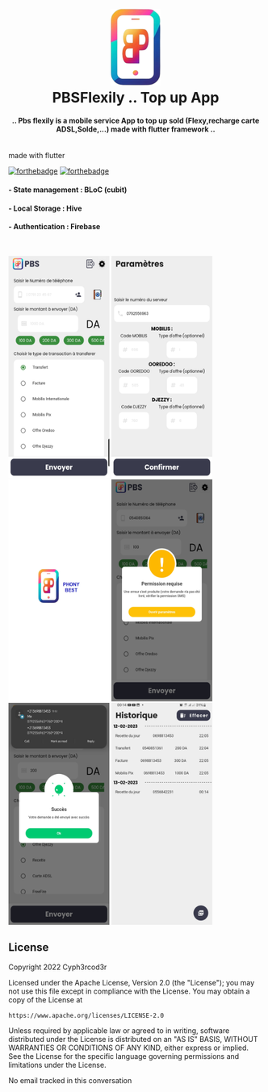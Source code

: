 <h1 align="center">
  <br>
  <a href="https://github.com/belveloper/pbs"><img src="https://raw.githubusercontent.com/Belveloper/pbs/main/IMG-20230213-WA0001-removebg-preview%20(1).png" alt="E_kraya" width="100"></a>
  <br>
  PBSFlexily .. Top up App
  <br>
</h1>
 
<h4 align="center">.. Pbs flexily is a mobile service App to top up sold (Flexy,recharge carte ADSL,Solde,...) made with flutter framework ..</h4> <br> made with flutter
 
[![forthebadge](https://forthebadge.com/images/badges/built-for-android.svg)](https://forthebadge.com) [![forthebadge](https://forthebadge.com/images/badges/open-source.svg)](https://forthebadge.com) 
 <br><h4>- State management : BLoC (cubit)</h4>
  <h4>- Local Storage : Hive</h4> 
  <h4>- Authentication : Firebase</h4> <br>
<p>
<img src="https://github.com/Belveloper/pbs/blob/main/Screenshot_20230407_150153.jpg" width="200" height="440"/>
<img src="https://github.com/Belveloper/pbs/blob/main/Screenshot_20230407_150202%20(1).jpg" width="200" height="440"/>
  <img src="https://github.com/Belveloper/pbs/blob/main/Screenshot_20230407_150148.jpg" width="200" height="440"/>
<img src="https://github.com/Belveloper/pbs/blob/main/Screenshot_20230316_192927.jpg" width="200" height="440"/>
<img src="https://github.com/Belveloper/pbs/blob/main/Screenshot_20230311_135222.jpg" width="200" height="440"/>
<img src="https://github.com/Belveloper/pbs/blob/main/SmartSelect_20230213_001426.jpg" width="200" height="440"/>




</p>
 
## License
 
<p>
Copyright 2022 Cyph3rcod3r
 
Licensed under the Apache License, Version 2.0 (the "License");
you may not use this file except in compliance with the License.
You may obtain a copy of the License at
 
    https://www.apache.org/licenses/LICENSE-2.0
 
Unless required by applicable law or agreed to in writing, software
distributed under the License is distributed on an "AS IS" BASIS,
WITHOUT WARRANTIES OR CONDITIONS OF ANY KIND, either express or implied.
See the License for the specific language governing permissions and
limitations under the License.
</p> 

No email tracked in this conversation
